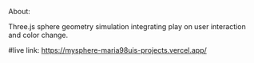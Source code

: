 About: 

Three.js sphere geometry simulation integrating play on user interaction and color change. 

 #live link: https://mysphere-maria98uis-projects.vercel.app/
